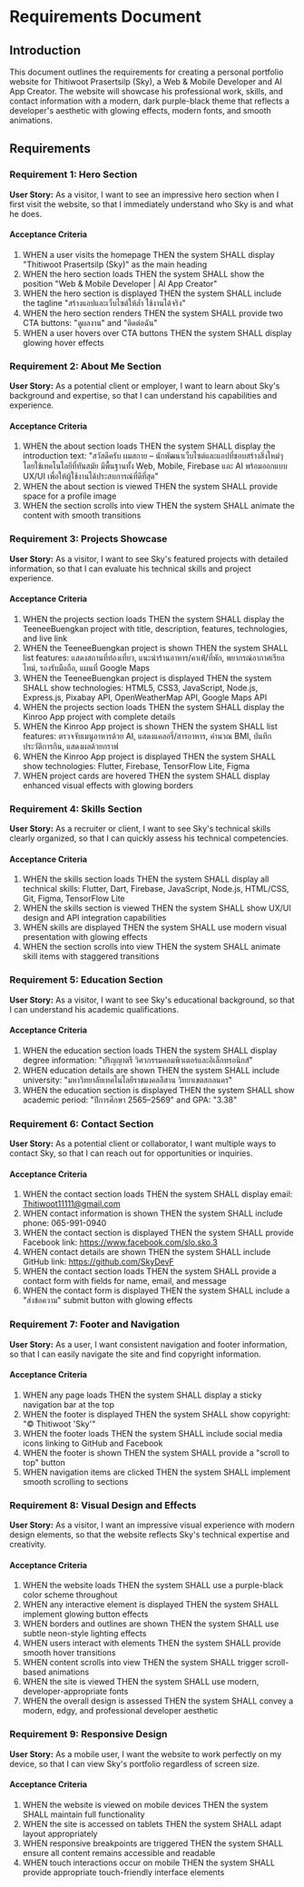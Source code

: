 # Requirements Document

## Introduction

This document outlines the requirements for creating a personal portfolio website for Thitiwoot Prasertsilp (Sky), a Web & Mobile Developer and AI App Creator. The website will showcase his professional work, skills, and contact information with a modern, dark purple-black theme that reflects a developer's aesthetic with glowing effects, modern fonts, and smooth animations.

## Requirements

### Requirement 1: Hero Section

**User Story:** As a visitor, I want to see an impressive hero section when I first visit the website, so that I immediately understand who Sky is and what he does.

#### Acceptance Criteria

1. WHEN a user visits the homepage THEN the system SHALL display "Thitiwoot Prasertsilp (Sky)" as the main heading
2. WHEN the hero section loads THEN the system SHALL show the position "Web & Mobile Developer | AI App Creator"
3. WHEN the hero section is displayed THEN the system SHALL include the tagline "สร้างแอปและเว็บไซต์ให้ล้ำ ใช้งานได้จริง"
4. WHEN the hero section renders THEN the system SHALL provide two CTA buttons: "ดูผลงาน" and "ติดต่อฉัน"
5. WHEN a user hovers over CTA buttons THEN the system SHALL display glowing hover effects

### Requirement 2: About Me Section

**User Story:** As a potential client or employer, I want to learn about Sky's background and expertise, so that I can understand his capabilities and experience.

#### Acceptance Criteria

1. WHEN the about section loads THEN the system SHALL display the introduction text: "สวัสดีครับ ผมสกาย – นักพัฒนาเว็บไซต์และแอปที่ชอบสร้างสิ่งใหม่ๆ โดยใช้เทคโนโลยีที่ทันสมัย มีพื้นฐานทั้ง Web, Mobile, Firebase และ AI พร้อมออกแบบ UX/UI เพื่อให้ผู้ใช้งานได้ประสบการณ์ที่ดีที่สุด"
2. WHEN the about section is viewed THEN the system SHALL provide space for a profile image
3. WHEN the section scrolls into view THEN the system SHALL animate the content with smooth transitions

### Requirement 3: Projects Showcase

**User Story:** As a visitor, I want to see Sky's featured projects with detailed information, so that I can evaluate his technical skills and project experience.

#### Acceptance Criteria

1. WHEN the projects section loads THEN the system SHALL display the TeeneeBuengkan project with title, description, features, technologies, and live link
2. WHEN the TeeneeBuengkan project is shown THEN the system SHALL list features: แสดงสถานที่ท่องเที่ยว, แนะนำร้านอาหาร/คาเฟ่/ที่พัก, พยากรณ์อากาศเรียลไทม์, รองรับมือถือ, แผนที่ Google Maps
3. WHEN the TeeneeBuengkan project is displayed THEN the system SHALL show technologies: HTML5, CSS3, JavaScript, Node.js, Express.js, Pixabay API, OpenWeatherMap API, Google Maps API
4. WHEN the projects section loads THEN the system SHALL display the Kinroo App project with complete details
5. WHEN the Kinroo App project is shown THEN the system SHALL list features: ตรวจจับเมนูอาหารด้วย AI, แสดงแคลอรี่/สารอาหาร, คำนวณ BMI, บันทึกประวัติการกิน, แสดงผลด้วยกราฟ
6. WHEN the Kinroo App project is displayed THEN the system SHALL show technologies: Flutter, Firebase, TensorFlow Lite, Figma
7. WHEN project cards are hovered THEN the system SHALL display enhanced visual effects with glowing borders

### Requirement 4: Skills Section

**User Story:** As a recruiter or client, I want to see Sky's technical skills clearly organized, so that I can quickly assess his technical competencies.

#### Acceptance Criteria

1. WHEN the skills section loads THEN the system SHALL display all technical skills: Flutter, Dart, Firebase, JavaScript, Node.js, HTML/CSS, Git, Figma, TensorFlow Lite
2. WHEN the skills section is viewed THEN the system SHALL show UX/UI design and API integration capabilities
3. WHEN skills are displayed THEN the system SHALL use modern visual presentation with glowing effects
4. WHEN the section scrolls into view THEN the system SHALL animate skill items with staggered transitions

### Requirement 5: Education Section

**User Story:** As a visitor, I want to see Sky's educational background, so that I can understand his academic qualifications.

#### Acceptance Criteria

1. WHEN the education section loads THEN the system SHALL display degree information: "ปริญญาตรี วิศวกรรมคอมพิวเตอร์และอิเล็กทรอนิกส์"
2. WHEN education details are shown THEN the system SHALL include university: "มหาวิทยาลัยเทคโนโลยีราชมงคลอีสาน วิทยาเขตสกลนคร"
3. WHEN the education section is displayed THEN the system SHALL show academic period: "ปีการศึกษา 2565–2569" and GPA: "3.38"

### Requirement 6: Contact Section

**User Story:** As a potential client or collaborator, I want multiple ways to contact Sky, so that I can reach out for opportunities or inquiries.

#### Acceptance Criteria

1. WHEN the contact section loads THEN the system SHALL display email: Thitiwoot11111@gmail.com
2. WHEN contact information is shown THEN the system SHALL include phone: 065-991-0940
3. WHEN the contact section is displayed THEN the system SHALL provide Facebook link: https://www.facebook.com/slo.sko.3
4. WHEN contact details are shown THEN the system SHALL include GitHub link: https://github.com/SkyDevF
5. WHEN the contact section loads THEN the system SHALL provide a contact form with fields for name, email, and message
6. WHEN the contact form is displayed THEN the system SHALL include a "ส่งข้อความ" submit button with glowing effects

### Requirement 7: Footer and Navigation

**User Story:** As a user, I want consistent navigation and footer information, so that I can easily navigate the site and find copyright information.

#### Acceptance Criteria

1. WHEN any page loads THEN the system SHALL display a sticky navigation bar at the top
2. WHEN the footer is displayed THEN the system SHALL show copyright: "© Thitiwoot 'Sky'"
3. WHEN the footer loads THEN the system SHALL include social media icons linking to GitHub and Facebook
4. WHEN the footer is shown THEN the system SHALL provide a "scroll to top" button
5. WHEN navigation items are clicked THEN the system SHALL implement smooth scrolling to sections

### Requirement 8: Visual Design and Effects

**User Story:** As a visitor, I want an impressive visual experience with modern design elements, so that the website reflects Sky's technical expertise and creativity.

#### Acceptance Criteria

1. WHEN the website loads THEN the system SHALL use a purple-black color scheme throughout
2. WHEN any interactive element is displayed THEN the system SHALL implement glowing button effects
3. WHEN borders and outlines are shown THEN the system SHALL use subtle neon-style lighting effects
4. WHEN users interact with elements THEN the system SHALL provide smooth hover transitions
5. WHEN content scrolls into view THEN the system SHALL trigger scroll-based animations
6. WHEN the site is viewed THEN the system SHALL use modern, developer-appropriate fonts
7. WHEN the overall design is assessed THEN the system SHALL convey a modern, edgy, and professional developer aesthetic

### Requirement 9: Responsive Design

**User Story:** As a mobile user, I want the website to work perfectly on my device, so that I can view Sky's portfolio regardless of screen size.

#### Acceptance Criteria

1. WHEN the website is viewed on mobile devices THEN the system SHALL maintain full functionality
2. WHEN the site is accessed on tablets THEN the system SHALL adapt layout appropriately
3. WHEN responsive breakpoints are triggered THEN the system SHALL ensure all content remains accessible and readable
4. WHEN touch interactions occur on mobile THEN the system SHALL provide appropriate touch-friendly interface elements